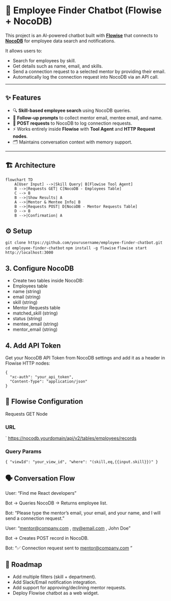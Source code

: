 # 🤖 Employee Finder Chatbot (Flowise + NocoDB)

This project is an AI-powered chatbot built with **[Flowise](https://flowiseai.com/)** that connects to **[NocoDB](https://nocodb.com/)** for employee data search and notifications.

It allows users to:

- Search for employees by skill.
- Get details such as name, email, and skills.
- Send a connection request to a selected mentor by providing their email.
- Automatically log the connection request into NocoDB via an API call.

---

## ✨ Features

- 🔍 **Skill-based employee search** using NocoDB queries.
- 📧 **Follow-up prompts** to collect mentor email, mentee email, and name.
- 🔄 **POST requests** to NocoDB to log connection requests.
- ⚡ Works entirely inside **Flowise** with **Tool Agent** and **HTTP Request nodes**.
- 🗂️ Maintains conversation context with memory support.

---

## 🏗️ Architecture

```mermaid
flowchart TD
    A[User Input] -->|Skill Query| B[Flowise Tool Agent]
    B -->|Requests GET| C[NocoDB - Employees Table]
    C --> B
    B -->|Show Results| A
    A -->|Mentor & Mentee Info| B
    B -->|Requests POST| D[NocoDB - Mentor Requests Table]
    D --> B
    B -->|Confirmation| A
```

## ⚙️ Setup

`git clone https://github.com/yourusername/employee-finder-chatbot.git`
`cd employee-finder-chatbot`
`npm install -g flowise`
`flowise start`
`http://localhost:3000`

## 3. Configure NocoDB

- Create two tables inside NocoDB:
- Employees table
- name (string)
- email (string)
- skill (string)
- Mentor Requests table
- matched_skill (string)
- status (string)
- mentee_email (string)
- mentor_email (string)

## 4. Add API Token

Get your NocoDB API Token from NocoDB settings and add it as a header in Flowise HTTP nodes:

```
{
  "xc-auth": "your_api_token",
  "Content-Type": "application/json"
}
```

## 🔌 Flowise Configuration

Requests GET Node

### URL

` https://nocodb.yourdomain/api/v2/tables/employees/records

### Query Params

`{
  "viewId": "your_view_id",
  "where": "(skill,eq,{{input.skill}})"
}`

## 🗣️ Conversation Flow

User: “Find me React developers”

Bot → Queries NocoDB → Returns employee list.

Bot: “Please type the mentor’s email, your email, and your name, and I will send a connection request.”

User: “mentor@company.com
, my@email.com
, John Doe”

Bot → Creates POST record in NocoDB.

Bot: “✅ Connection request sent to mentor@company.com
”

## 📌 Roadmap

- Add multiple filters (skill + department).
- Add Slack/Email notification integration.
- Add support for approving/declining mentor requests.
- Deploy Flowise chatbot as a web widget.
